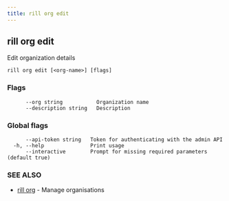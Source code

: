 ```yaml
---
title: rill org edit
---
```

## rill org edit

Edit organization details

```
rill org edit [<org-name>] [flags]
```

### Flags

```
      --org string           Organization name
      --description string   Description
```

### Global flags

```
      --api-token string   Token for authenticating with the admin API
  -h, --help               Print usage
      --interactive        Prompt for missing required parameters (default true)
```

### SEE ALSO

* [rill org](org.md)	 - Manage organisations

